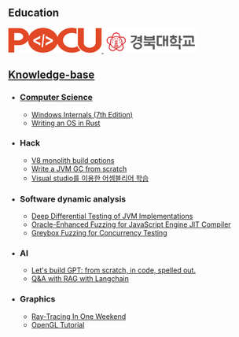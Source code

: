 ## Education

<div align="left" >

<a href="https://pocu.academy/ko" target="_blank"/>
<img style="padding: 100 px" src="pocu_logo.png" width=190 height=51 />

<a href="https://knu.ac.kr/" target="_blank">
<img style="padding: 100 px" src="KNU_LOGO.png" width=190 height=51 /> 

</div> 

## Knowledge-base

  * ### Computer Science
 
    - [Windows Internals (7th Edition)](https://learn.microsoft.com/en-us/sysinternals/resources/windows-internals)
    - [Writing an OS in Rust](https://os.phil-opp.com/ko/)
      
  * ### Hack
    
    - [V8 monolith build options](https://github.com/newkjs/v8-monolith-builds)
    - [Write a JVM GC from scratch](https://shipilev.net/jvm/diy-gc/)
    - [Visual studio를 이용한 어셈블리어 학습](https://www.youtube.com/watch?v=cEnpeDMAw_Y)
      
  * ### Software dynamic analysis

    - [Deep Differential Testing of JVM Implementations](https://ieeexplore.ieee.org/document/8811957)
    - [Oracle-Enhanced Fuzzing for JavaScript Engine JIT Compiler](https://www.usenix.org/conference/usenixsecurity23/presentation/wang-junjie)
    - [Greybox Fuzzing for Concurrency Testing](https://dl.acm.org/doi/10.1145/3620665.3640389)
      
  * ### AI

    - [Let's build GPT: from scratch, in code, spelled out.](https://youtu.be/kCc8FmEb1nY?si=tkQTUXFrtItrJQEG)
    - [Q&A with RAG with Langchain](https://python.langchain.com/v0.1/docs/use_cases/question_answering/)
  
  * ### Graphics
  
    - [Ray-Tracing In One Weekend](https://raytracing.github.io/books/RayTracingTheNextWeek.html)
    - [OpenGL Tutorial](https://opengl-tutorial.org/)

    


